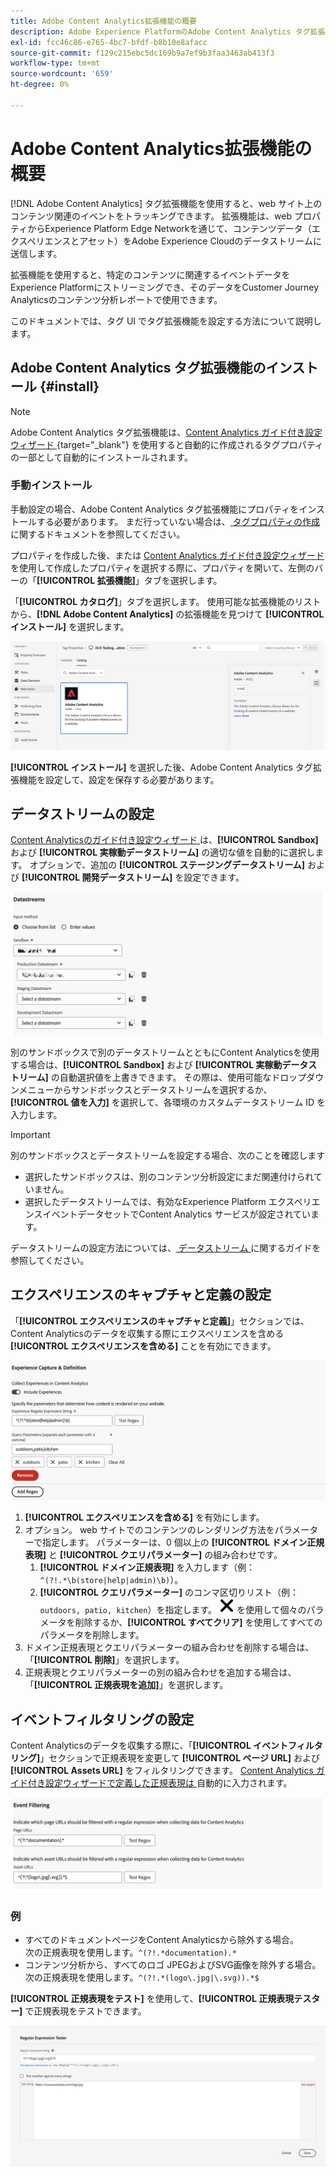 ```yaml
---
title: Adobe Content Analytics拡張機能の概要
description: Adobe Experience PlatformのAdobe Content Analytics タグ拡張機能について説明します。
exl-id: fcc46c86-e765-4bc7-bfdf-b8b10e8afacc
source-git-commit: f129c215ebc5dc169b9a7ef9b3faa3463ab413f3
workflow-type: tm+mt
source-wordcount: '659'
ht-degree: 0%

---
```


# Adobe Content Analytics拡張機能の概要

[!DNL Adobe Content Analytics] タグ拡張機能を使用すると、web サイト上のコンテンツ関連のイベントをトラッキングできます。 拡張機能は、web プロパティからExperience Platform Edge Networkを通じて、コンテンツデータ（エクスペリエンスとアセット）をAdobe Experience Cloudのデータストリームに送信します。

拡張機能を使用すると、特定のコンテンツに関連するイベントデータをExperience Platformにストリーミングでき、そのデータをCustomer Journey Analyticsのコンテンツ分析レポートで使用できます。

このドキュメントでは、タグ UI でタグ拡張機能を設定する方法について説明します。

## Adobe Content Analytics タグ拡張機能のインストール {#install}

>[!NOTE]
>
>Adobe Content Analytics タグ拡張機能は、[Content Analytics ガイド付き設定ウィザード ](https://experienceleague.adobe.com/ja/docs/analytics-platform/using/content-analytics/configuration/guided){target="_blank"} を使用すると自動的に作成されるタグプロパティの一部として自動的にインストールされます。


### 手動インストール

手動設定の場合、Adobe Content Analytics タグ拡張機能にプロパティをインストールする必要があります。 まだ行っていない場合は、[ タグプロパティの作成 ](https://experienceleague.adobe.com/ja/docs/platform-learn/implement-in-websites/configure-tags/create-a-property) に関するドキュメントを参照してください。

プロパティを作成した後、または [Content Analytics ガイド付き設定ウィザード ](https://experienceleague.adobe.com/ja/docs/analytics-platform/using/content-analytics/configuration/guided) を使用して作成したプロパティを選択する際に、プロパティを開いて、左側のバーの「**[!UICONTROL 拡張機能]**」タブを選択します。

「**[!UICONTROL カタログ]**」タブを選択します。 使用可能な拡張機能のリストから、**[!DNL Adobe Content Analytics]** の拡張機能を見つけて **[!UICONTROL インストール]** を選択します。

![Web SDK拡張機能が選択されたタグ UI を示す画像 ](assets/aca-tag-install.png)

**[!UICONTROL インストール]** を選択した後、Adobe Content Analytics タグ拡張機能を設定して、設定を保存する必要があります。


<!--
## Configure schema

The [Content Analytics guided configuration wizard](https://experienceleague.adobe.com/ja/docs/analytics-platform/using/content-analytics/configuration/guided) automatically populates the proper value for the **[!UICONTROL Tenant Schema Name]**. 

![Image that shows the Schema configuration of the Adobe Content Analytics tag extension in the Tags UI](assets/aca-tag-schema.png)

>[!WARNING]
>
>Do not modify the value for **[!UICONTROL Tenant Schema Name]**.

-->

## データストリームの設定

[Content Analyticsのガイド付き設定ウィザード ](https://experienceleague.adobe.com/ja/docs/analytics-platform/using/content-analytics/configuration/guided) は、**[!UICONTROL Sandbox]** および **[!UICONTROL 実稼動データストリーム]** の適切な値を自動的に選択します。 オプションで、追加の **[!UICONTROL ステージングデータストリーム]** および **[!UICONTROL 開発データストリーム]** を設定できます。

![ タグ UI のAdobe Content Analytics タグ拡張機能のデータストリーム設定を示す画像 ](assets/aca-tag-datastreams.png)

別のサンドボックスで別のデータストリームとともにContent Analyticsを使用する場合は、**[!UICONTROL Sandbox]** および **[!UICONTROL 実稼動データストリーム]** の自動選択値を上書きできます。 その際は、使用可能なドロップダウンメニューからサンドボックスとデータストリームを選択するか、**[!UICONTROL 値を入力]** を選択して、各環境のカスタムデータストリーム ID を入力します。

>[!IMPORTANT]
>
>別のサンドボックスとデータストリームを設定する場合、次のことを確認します
>
>* 選択したサンドボックスは、別のコンテンツ分析設定にまだ関連付けられていません。
>* 選択したデータストリームでは、有効なExperience Platform エクスペリエンスイベントデータセットでContent Analytics サービスが設定されています。

データストリームの設定方法については、[ データストリーム ](../../../../datastreams/overview.md) に関するガイドを参照してください。

## エクスペリエンスのキャプチャと定義の設定

「**[!UICONTROL エクスペリエンスのキャプチャと定義]**」セクションでは、Content Analyticsのデータを収集する際にエクスペリエンスを含める **[!UICONTROL エクスペリエンスを含める]** ことを有効にできます。

![ 拡張機能の「エクスペリエンスキャプチャと定義」セクションを示す画像 ](assets/aca-tag-experiencecapture.png)

1. **[!UICONTROL エクスペリエンスを含める]** を有効にします。
1. オプション。 web サイトでのコンテンツのレンダリング方法をパラメーターで指定します。 パラメーターは、0 個以上の **[!UICONTROL ドメイン正規表現]** と **[!UICONTROL クエリパラメーター]** の組み合わせです。
   1. **[!UICONTROL ドメイン正規表現]** を入力します（例：`^(?!.*\b(store|help|admin)\b)`）。
   1. **[!UICONTROL クエリパラメーター]** のコンマ区切りリスト（例：`outdoors, patio, kitchen`）を指定します。
![ 閉じる ](./assets/CrossSize300.svg) を使用して個々のパラメータを削除するか、**[!UICONTROL すべてクリア]** を使用してすべてのパラメータを削除します。
1. ドメイン正規表現とクエリパラメーターの組み合わせを削除する場合は、「**[!UICONTROL 削除]**」を選択します。
1. 正規表現とクエリパラメーターの別の組み合わせを追加する場合は、「**[!UICONTROL 正規表現を追加]**」を選択します。

## イベントフィルタリングの設定

Content Analyticsのデータを収集する際に、「**[!UICONTROL イベントフィルタリング]**」セクションで正規表現を変更して **[!UICONTROL ページ URL]** および **[!UICONTROL Assets URL]** をフィルタリングできます。 [Content Analytics ガイド付き設定ウィザードで定義した正規表現は ](https://experienceleague.adobe.com/ja/docs/analytics-platform/using/content-analytics/configuration/guided) 自動的に入力されます。

![ タグ UI のAdobe Content Analytics タグ拡張機能のイベントフィルタリング設定を示す画像 ](assets/aca-tag-eventfiltering.png)


### 例

* すべてのドキュメントページをContent Analyticsから除外する場合。<br/> 次の正規表現を使用します。`^(?!.*documentation).*`
* コンテンツ分析から、すべてのロゴ JPEGおよびSVG画像を除外する場合。<br/> 次の正規表現を使用します。`^(?!.*(logo\.jpg|\.svg)).*$`

**[!UICONTROL 正規表現をテスト]** を使用して、**[!UICONTROL 正規表現テスター]** で正規表現をテストできます。

![ タグ UI のAdobe Content Analytics タグ拡張機能の正規表現テスターを示す画像 ](assets/aca-tag-regextester.png)

